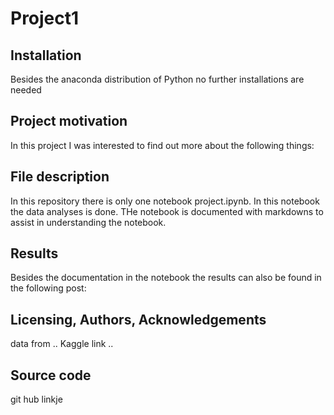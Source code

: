 # Project1

## Installation
Besides the anaconda distribution of Python no further installations are needed

## Project motivation
In this project I was interested to find out more about the following things:

## File description
In this repository there is only one notebook project.ipynb. 
In this notebook the data analyses is done. 
THe notebook is documented with markdowns to assist in understanding the notebook.

## Results
Besides the documentation in the notebook the results can also be found in the following post:

## Licensing, Authors, Acknowledgements
data from .. Kaggle link ..

## Source code

git hub linkje
